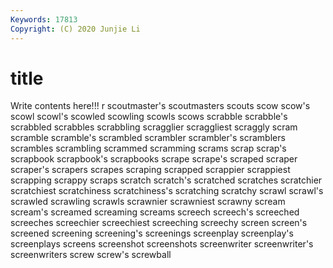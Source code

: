 ```yaml
---
Keywords: 17813
Copyright: (C) 2020 Junjie Li
---
```


# title

Write contents here!!!
r 
scoutmaster's 
scoutmasters 
scouts 
scow 
scow's
scowl 
scowl's 
scowled 
scowling 
scowls 
scows 
scrabble 
scrabble's 
scrabbled 
scrabbles
scrabbling 
scragglier 
scraggliest 
scraggly 
scram 
scramble 
scramble's 
scrambled 
scrambler 
scrambler's
scramblers 
scrambles 
scrambling 
scrammed 
scramming 
scrams 
scrap 
scrap's 
scrapbook 
scrapbook's
scrapbooks 
scrape 
scrape's 
scraped 
scraper 
scraper's 
scrapers 
scrapes 
scraping 
scrapped
scrappier 
scrappiest 
scrapping 
scrappy 
scraps 
scratch 
scratch's 
scratched 
scratches 
scratchier
scratchiest 
scratchiness 
scratchiness's 
scratching 
scratchy 
scrawl 
scrawl's 
scrawled 
scrawling 
scrawls
scrawnier 
scrawniest 
scrawny 
scream 
scream's 
screamed 
screaming 
screams 
screech 
screech's
screeched 
screeches 
screechier 
screechiest 
screeching 
screechy 
screen 
screen's 
screened 
screening
screening's 
screenings 
screenplay 
screenplay's 
screenplays 
screens 
screenshot 
screenshots 
screenwriter 
screenwriter's
screenwriters 
screw 
screw's 
screwball 
